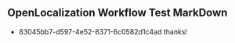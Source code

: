 ## OpenLocalization Workflow Test MarkDown
* 83045bb7-d597-4e52-8371-6c0582d1c4ad thanks!

<!--HONumber=Aug16_HO1-->


